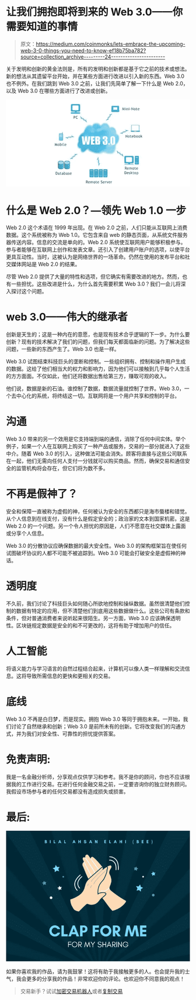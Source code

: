 # 让我们拥抱即将到来的 Web 3.0——你需要知道的事情

> 原文：<https://medium.com/coinmonks/lets-embrace-the-upcoming-web-3-0-things-you-need-to-know-ef18b75ba782?source=collection_archive---------24----------------------->

关于发明和创新的黄金法则是，所有的发明和创新都是基于它之前的技术或想法。新的想法从其遗留平台开始，并在某些方面进行改进以引入新的东西。Web 3.0 也不例外。在我们跳到 Web 3.0 之前，让我们先简单了解一下什么是 Web 2.0，以及 Web 3.0 在哪些方面进行了改进或创新。

![](img/dee1148ec4375a1e33d7e4ffd3ec4438.png)

# 什么是 Web 2.0？—领先 Web 1.0 一步

Web 2.0 这个术语在 1999 年出现。在 Web 2.0 之前，人们只能从互联网上消费数据。这个系统被称为 Web 1.0。它包含来自 web 的静态页面，从系统文件服务器传送内容。信息的交流是单向的。Web 2.0 系统使互联网用户能够积极参与。参与者能够在互联网上创作和发表文章。还引入了创建用户账户的选项，以使平台更具互动性。当时，这被认为是网络世界的一场革命。仍然在使用的发布平台和社交媒体网站是 Web 2.0 的结果。

尽管 Web 2.0 提供了大量的特性和选项，但它确实有需要改进的地方。然而，也有一些担忧。这些改进是什么，为什么首先需要积累 Web 3.0？我们一会儿将深入探讨这个问题。

# web 3.0——伟大的继承者

创新是天生的；这是一种内在的意愿，也是现有技术合乎逻辑的下一步。为什么要创新？现有的技术解决了我们的问题，但我们每天都面临新的问题。为了解决这些问题，一些新的东西产生了。Web 3.0 也是一样。

Web 3.0 试图结束科技巨头的垄断和控制。一些组织拥有、控制和操作用户生成的数据。这给了他们相当大的权力和影响力，因为他们可以接触到几乎每个人生活的方方面面。不仅如此，他们还将数据出售给第三方，赚取可观的收入。

他们说，数据是新的石油。谁控制了数据，数据流量就控制了世界。Web 3.0，一个去中心化的系统，将终结这一切。互联网将是一个用户共享和控制的平台。

# 沟通

Web 3.0 带来的另一个效用是它支持端到端的通信，消除了任何中间实体。举个例子，如果一个人在互联网上购买了一种产品或服务，交易的一部分就进入了这些中介。随着 Web 3.0 的引入，这种做法可能会消失。顾客将直接与这些公司联系在一起，他们无需向任何人支付一分钱就可以购买商品。然而，确保交易和通信安全的监管机构将会存在，但它们将为数不多。

# 不再是假神了？

安全和保障一直被称为虚假的神，任何被认为安全的东西都只是海市蜃楼和错觉。从个人信息到在线支付，没有什么是假定安全的；政治家的文本到国家机密。这是 Web 2.0 的一个问题。另一个令人担忧的原因是，人们不愿意在社交媒体上露面或分享个人信息。

Web 3.0 的分散协议应确保数据的最大安全性。Web 3.0 的架构框架旨在使任何试图破坏协议的人都不可能不被追踪到。Web 3.0 可能会打破安全是虚假神的神话。

# 透明度

不久前，我们讨论了科技巨头如何随心所欲地控制和操纵数据。虽然很清楚他们控制的数据有特定的应用，但不清楚他们到底用这些数据做什么。这些公司有条款和条件，但对普通消费者来说听起来很陌生。另一方面，Web 3.0 应该确保透明性。区块链规定数据是安全的和不可更改的，这将有助于增加用户的信任。

# 人工智能

将语义能力与学习语言的自然过程结合起来，计算机可以像人类一样理解和交流信息。这将导致所需信息的更快和更相关的交易。

# 底线

Web 3.0 不再是白日梦，而是现实。拥抱 Web 3.0 等同于拥抱未来。一开始，我们讨论了自然继承和创新；Web 3.0 是前所未有的创新。它将改变我们的沟通方式，并为我们对安全性、可靠性的担忧提供答案。

# 免责声明:

我是一名金融分析师，分享观点仅供学习和参考。我不是你的顾问，你也不应该根据我的工作进行交易。在进行任何金融交易之前，一定要咨询你的独立财务顾问。我假设市场参与者的任何交易都没有造成损失或损害。

# 最后:

![](img/17c7444c0a572d97441ffd784493d5e1.png)

如果你喜欢我的作品，请为我鼓掌！这将有助于我接触更多的人。也会提升我的士气，我会更多的分享我的作品！非常欢迎你的评论。也欢迎你不同意我的观点！

> 交易新手？试试[加密交易机器人](/coinmonks/crypto-trading-bot-c2ffce8acb2a)或者[复制交易](/coinmonks/top-10-crypto-copy-trading-platforms-for-beginners-d0c37c7d698c)